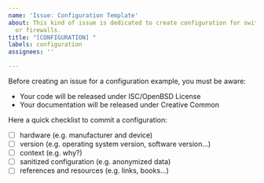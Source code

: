 ```yaml
---
name: 'Issue: Configuration Template'
about: This kind of issue is dedicated to create configuration for switches, routers
  or firewalls.
title: "[CONFIGURATION] "
labels: configuration
assignees: ''

---
```


Before creating an issue for a configuration example, you must be aware:
- Your code will be released under ISC/OpenBSD License
- Your documentation will be released under Creative Common

Here a quick checklist to commit a configuration:

- [ ] hardware (e.g. manufacturer and device)
- [ ] version (e.g. operating system version, software version...)
- [ ] context (e.g. why?)
- [ ] sanitized configuration  (e.g. anonymized data)
- [ ] references and resources (e.g. links, books...)

